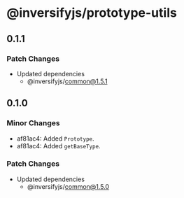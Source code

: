 # @inversifyjs/prototype-utils

## 0.1.1

### Patch Changes

- Updated dependencies
  - @inversifyjs/common@1.5.1

## 0.1.0

### Minor Changes

- af81ac4: Added `Prototype`.
- af81ac4: Added `getBaseType`.

### Patch Changes

- Updated dependencies
  - @inversifyjs/common@1.5.0
